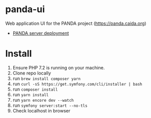 # panda-ui
Web application UI for the PANDA project (https://panda.caida.org)
- [PANDA server deployment](http://github.com/CAIDA/panda-deploy)


# Install
1. Ensure PHP 7.2 is running on your machine.
2. Clone repo locally 
3. run `brew install composer yarn`
4. run `curl -sS https://get.symfony.com/cli/installer | bash`
5. run `composer install`
6. run `yarn install`
7. run `yarn encore dev --watch`
8. run `symfony server:start --no-tls`
9. Check localhost in browser
